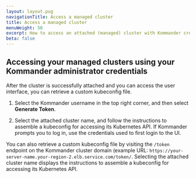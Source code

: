 ```yaml
---
layout: layout.pug
navigationTitle: Access a managed cluster
title: Access a managed cluster
menuWeight: 50
excerpt: How to access an attached (managed) cluster with Kommander credentials
beta: false
---
```


## Accessing your managed clusters using your Kommander administrator credentials

After the cluster is successfully attached and you can access the user interface, you can retrieve a custom kubeconfig file.

1. Select the Kommander username in the top right corner, and then select **Generate Token**.

1. Select the attached cluster name, and follow the instructions to assemble a kubeconfig for accessing its Kubernetes API. If Kommander prompts you to log in, use the credentials used to first login to the UI.

You can also retrieve a custom kubeconfig file by visiting the `/token` endpoint on the Kommander cluster domain (example URL: `https://your-server-name.your-region-2.elb.service.com/token/`. Selecting the attached cluster name displays the instructions to assemble a kubeconfig for accessing its Kubernetes API.
